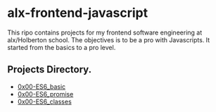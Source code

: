 # alx-frontend-javascript

This ripo contains projects for my frontend software engineering at alx/Holberton school.
The objectives is to be a pro with Javascripts. It started from the basics to a pro level.

## Projects Directory.

- [0x00-ES6_basic](./0x00-ES6_basic)
- [0x00-ES6_promise](./0x00-ES6_promise)
- [0x00-ES6_classes](./0x00-ES6_classes)
